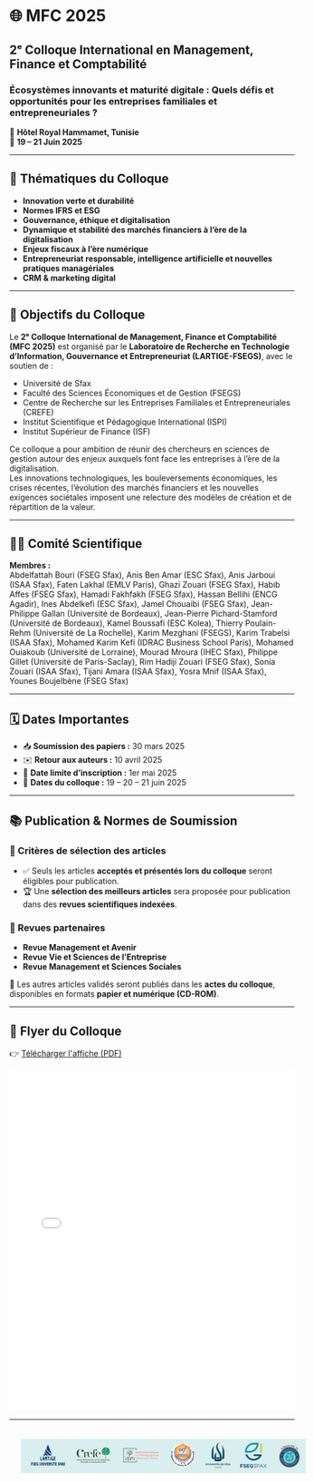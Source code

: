 # 🌐 MFC 2025  
## 2ᵉ Colloque International en Management, Finance et Comptabilité  

### **Écosystèmes innovants et maturité digitale : Quels défis et opportunités pour les entreprises familiales et entrepreneuriales ?**

📍 **Hôtel Royal Hammamet, Tunisie**  
📅 **19 – 21 Juin 2025**

---

## 📝 Thématiques du Colloque

-  **Innovation verte et durabilité**  
-  **Normes IFRS et ESG**  
-  **Gouvernance, éthique et digitalisation**  
-  **Dynamique et stabilité des marchés financiers à l’ère de la digitalisation**  
-  **Enjeux fiscaux à l’ère numérique**  
-  **Entrepreneuriat responsable, intelligence artificielle et nouvelles pratiques managériales**  
-  **CRM & marketing digital**

---

## 🎯 Objectifs du Colloque

Le **2ᵉ Colloque International de Management, Finance et Comptabilité (MFC 2025)** est organisé par le **Laboratoire de Recherche en Technologie d’Information, Gouvernance et Entrepreneuriat (LARTIGE-FSEGS)**, avec le soutien de :

- Université de Sfax  
- Faculté des Sciences Économiques et de Gestion (FSEGS)  
- Centre de Recherche sur les Entreprises Familiales et Entrepreneuriales (CREFE)  
- Institut Scientifique et Pédagogique International (ISPI)  
- Institut Supérieur de Finance (ISF)

Ce colloque a pour ambition de réunir des chercheurs en sciences de gestion autour des enjeux auxquels font face les entreprises à l’ère de la digitalisation.  
Les innovations technologiques, les bouleversements économiques, les crises récentes, l’évolution des marchés financiers et les nouvelles exigences sociétales imposent une relecture des modèles de création et de répartition de la valeur.

---

## 👩‍🔬 Comité Scientifique

**Membres :**  
Abdelfattah Bouri (FSEG Sfax), Anis Ben Amar (ESC Sfax), Anis Jarboui (ISAA Sfax), Faten Lakhal (EMLV Paris), Ghazi Zouari (FSEG Sfax), Habib Affes (FSEG Sfax), Hamadi Fakhfakh (FSEG Sfax), Hassan Bellihi (ENCG Agadir), Ines Abdelkefi (ESC Sfax), Jamel Chouaibi (FSEG Sfax), Jean-Philippe Gallan (Université de Bordeaux), Jean-Pierre Pichard-Stamford (Université de Bordeaux), Kamel Boussafi (ESC Kolea), Thierry Poulain-Rehm (Université de La Rochelle), Karim Mezghani (FSEGS), Karim Trabelsi (ISAA Sfax), Mohamed Karim Kefi (IDRAC Business School Paris), Mohamed Ouiakoub (Université de Lorraine), Mourad Mroura (IHEC Sfax), Philippe Gillet (Université de Paris-Saclay), Rim Hadiji Zouari (FSEG Sfax), Sonia Zouari (ISAA Sfax), Tijani Amara (ISAA Sfax), Yosra Mnif (ISAA Sfax), Younes Boujelbène (FSEG Sfax)

---

## 🗓️ Dates Importantes

- 📥 **Soumission des papiers :** 30 mars 2025  
- ✉️ **Retour aux auteurs :** 10 avril 2025  
- 📝 **Date limite d’inscription :** 1er mai 2025  
- 📅 **Dates du colloque :** 19 – 20 – 21 juin 2025  

---

## 📚 Publication & Normes de Soumission

### 📝 Critères de sélection des articles

- ✅ Seuls les articles **acceptés et présentés lors du colloque** seront éligibles pour publication.  
- 🏆 Une **sélection des meilleurs articles** sera proposée pour publication dans des **revues scientifiques indexées**.

### 📘 Revues partenaires

- **Revue Management et Avenir**  
- **Revue Vie et Sciences de l’Entreprise**  
- **Revue Management et Sciences Sociales**

📌 Les autres articles validés seront publiés dans les **actes du colloque**, disponibles en formats **papier et numérique (CD-ROM)**.

---

## 📄 Flyer du Colloque

👉 [Télécharger l'affiche (PDF)](Affiche.pdf)

<iframe src="Affiche.pdf" width="100%" height="600px" style="border: none;"></iframe>

---
<div align="center">
  <img src="Image1.png" alt="Université de Sfax" height="60" style="margin: 20px;" />
</div>
